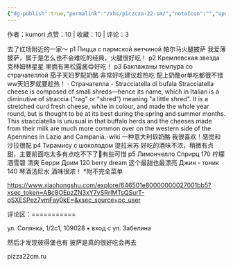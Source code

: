 ```yaml
---
{"dg-publish":true,"permalink":"/xhs/piczcza-22-sm/","noteIcon":"","updated":"2025-03-17T22:21:01.051+08:00"}
---
```


作者：kumori
点赞：10   |   收藏：10   |   评论：3

去了红场附近的一家～
p1 Пицца с пармской ветчиной 帕尔马火腿披萨 我爱薄披萨，属于是怎么也不会难吃的经典，火腿很好吃！
p2 Кремлевская звезда 克林姆林星星 里面有黑松露酱😋好吃！
p3 Баклажаны темпура со страчателлой 茄子天妇罗配奶酪 非常好吃建议趁热吃 配上奶酪or单吃都很不错ww天妇罗就要趁热！
· Страчателла - Stracciatella di bufala
Stracciatella cheese is composed of small shreds—hence its name, which in Italian is a diminutive of straccia ("rag" or "shred") meaning "a little shred". It is a stretched curd fresh cheese, white in colour, and made the whole year round, but is thought to be at its best during the spring and summer months. This stracciatella is unusual in that buffalo herds and the cheeses made from their milk are much more common over on the western side of the Apennines in Lazio and Campania.-wiki
一种意大利软奶酪 我很喜欢！感觉和沙拉很配
p4 Тирамису с шоколадом 提拉米苏 好吃的酒味不浓，稍微有点甜，主要前面吃太多有点吃不下了🥹有些可惜
p5 Лимончелло Сприрц 170 柠檬酒雪碧 清爽
Берри Дрим 120 berry dream 这个最甜也最漂亮
Джин - тоник 140 琴酒汤尼水 酒味很浓！
*附不完全菜单

https://www.xiaohongshu.com/explore/646501e80000000027001bb5?xsec_token=ABc8OEpzZN3xY7ySRrlMTsQSurT-oSXESPez7vmFay0kE=&xsec_source=pc_user

评论区：===========

ул. Солянка, 1/2с1, 109028 • вход с ул. Забелина

然后才发现彼得堡也有 披萨是真的很好吃会再去

pizza22cm.ru